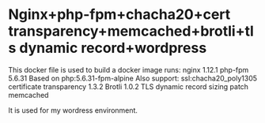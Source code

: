 # Nginx+php-fpm+chacha20+cert transparency+memcached+brotli+tls dynamic record+wordpress
This docker file is used to build a docker image runs:
nginx  1.12.1
php-fpm 5.6.31
Based on php:5.6.31-fpm-alpine
Also support:
ssl:chacha20_poly1305
certificate transparency 1.3.2
Brotli 1.0.2
TLS dynamic record sizing patch
memcached

It is used for my wordress environment. 

